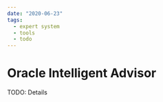 ```yaml
---
date: "2020-06-23"
tags:
  - expert system
  - tools
  - todo
---
```


# Oracle Intelligent Advisor

TODO: Details